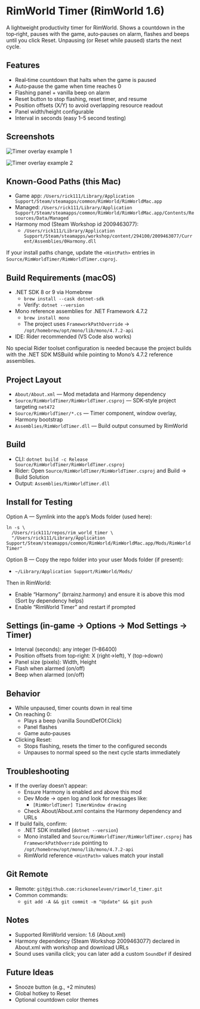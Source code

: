 # RimWorld Timer (RimWorld 1.6)

A lightweight productivity timer for RimWorld. Shows a countdown in the top‑right, pauses with the game, auto‑pauses on alarm, flashes and beeps until you click Reset. Unpausing (or Reset while paused) starts the next cycle.

## Features
- Real‑time countdown that halts when the game is paused
- Auto‑pause the game when time reaches 0
- Flashing panel + vanilla beep on alarm
- Reset button to stop flashing, reset timer, and resume
- Position offsets (X/Y) to avoid overlapping resource readout
- Panel width/height configurable
- Interval in seconds (easy 1–5 second testing)

## Screenshots
![Timer overlay example 1](https://notes.pinescore.com/assets/note_68494425571805.86159046/image.png)

![Timer overlay example 2](https://notes.pinescore.com/assets/note_68494425571805.86159046/image(1).png)

## Known‑Good Paths (this Mac)
- Game app: `/Users/rick111/Library/Application Support/Steam/steamapps/common/RimWorld/RimWorldMac.app`
- Managed: `/Users/rick111/Library/Application Support/Steam/steamapps/common/RimWorld/RimWorldMac.app/Contents/Resources/Data/Managed`
- Harmony mod (Steam Workshop id 2009463077):
  - `/Users/rick111/Library/Application Support/Steam/steamapps/workshop/content/294100/2009463077/Current/Assemblies/0Harmony.dll`

If your install paths change, update the `<HintPath>` entries in `Source/RimWorldTimer/RimWorldTimer.csproj`.

## Build Requirements (macOS)
- .NET SDK 8 or 9 via Homebrew
  - `brew install --cask dotnet-sdk`
  - Verify: `dotnet --version`
- Mono reference assemblies for .NET Framework 4.7.2
  - `brew install mono`
  - The project uses `FrameworkPathOverride` → `/opt/homebrew/opt/mono/lib/mono/4.7.2-api`
- IDE: Rider recommended (VS Code also works)

No special Rider toolset configuration is needed because the project builds with the .NET SDK MSBuild while pointing to Mono’s 4.7.2 reference assemblies.

## Project Layout
- `About/About.xml` — Mod metadata and Harmony dependency
- `Source/RimWorldTimer/RimWorldTimer.csproj` — SDK‑style project targeting `net472`
- `Source/RimWorldTimer/*.cs` — Timer component, window overlay, Harmony bootstrap
- `Assemblies/RimWorldTimer.dll` — Build output consumed by RimWorld

## Build
- CLI: `dotnet build -c Release Source/RimWorldTimer/RimWorldTimer.csproj`
- Rider: Open `Source/RimWorldTimer/RimWorldTimer.csproj` and Build → Build Solution
- Output: `Assemblies/RimWorldTimer.dll`

## Install for Testing
Option A — Symlink into the app’s Mods folder (used here):

```
ln -s \
  /Users/rick111/repos/rim_world_timer \
  "/Users/rick111/Library/Application Support/Steam/steamapps/common/RimWorld/RimWorldMac.app/Mods/RimWorld Timer"
```

Option B — Copy the repo folder into your user Mods folder (if present):

- `~/Library/Application Support/RimWorld/Mods/`

Then in RimWorld:
- Enable “Harmony” (brrainz.harmony) and ensure it is above this mod (Sort by dependency helps)
- Enable “RimWorld Timer” and restart if prompted

## Settings (in‑game → Options → Mod Settings → Timer)
- Interval (seconds): any integer (1–86400)
- Position offsets from top‑right: X (right→left), Y (top→down)
- Panel size (pixels): Width, Height
- Flash when alarmed (on/off)
- Beep when alarmed (on/off)

## Behavior
- While unpaused, timer counts down in real time
- On reaching 0:
  - Plays a beep (vanilla SoundDefOf.Click)
  - Panel flashes
  - Game auto‑pauses
- Clicking Reset:
  - Stops flashing, resets the timer to the configured seconds
  - Unpauses to normal speed so the next cycle starts immediately

## Troubleshooting
- If the overlay doesn’t appear:
  - Ensure Harmony is enabled and above this mod
  - Dev Mode → open log and look for messages like:
    - `[RimWorldTimer] TimerWindow drawing`
  - Check About/About.xml contains the Harmony dependency and URLs
- If build fails, confirm:
  - .NET SDK installed (`dotnet --version`)
  - Mono installed and `Source/RimWorldTimer/RimWorldTimer.csproj` has `FrameworkPathOverride` pointing to `/opt/homebrew/opt/mono/lib/mono/4.7.2-api`
  - RimWorld reference `<HintPath>` values match your install

## Git Remote
- Remote: `git@github.com:rickoneeleven/rimworld_timer.git`
- Common commands:
  - `git add -A && git commit -m "Update" && git push`

## Notes
- Supported RimWorld version: 1.6 (About.xml)
- Harmony dependency (Steam Workshop 2009463077) declared in About.xml with workshop and download URLs
- Sound uses vanilla click; you can later add a custom `SoundDef` if desired

## Future Ideas
- Snooze button (e.g., +2 minutes)
- Global hotkey to Reset
- Optional countdown color themes
